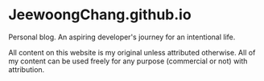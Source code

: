 # JeewoongChang.github.io
Personal blog. An aspiring developer's journey for an intentional life. 

All content on this website is my original unless attributed otherwise. 
All of my content can be used freely for any purpose (commercial or not) with attribution. 
